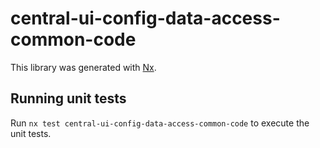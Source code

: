 # central-ui-config-data-access-common-code

This library was generated with [Nx](https://nx.dev).

## Running unit tests

Run `nx test central-ui-config-data-access-common-code` to execute the unit tests.
